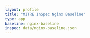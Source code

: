 ```yaml
---
layout: profile
title: "MITRE InSpec Nginx Baseline"
type: app
baseline: nginx-baseline
inspec: data/nginx-baseline.json
---
```

